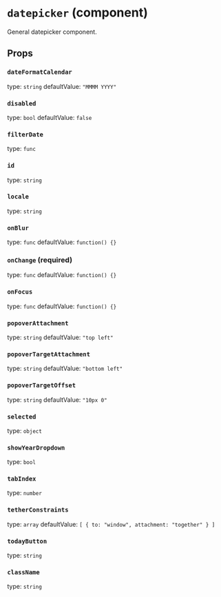 `datepicker` (component)
========================

General datepicker component.

Props
-----

### `dateFormatCalendar`

type: `string`
defaultValue: `"MMMM YYYY"`


### `disabled`

type: `bool`
defaultValue: `false`


### `filterDate`

type: `func`


### `id`

type: `string`


### `locale`

type: `string`


### `onBlur`

type: `func`
defaultValue: `function() {}`


### `onChange` (required)

type: `func`
defaultValue: `function() {}`


### `onFocus`

type: `func`
defaultValue: `function() {}`


### `popoverAttachment`

type: `string`
defaultValue: `"top left"`


### `popoverTargetAttachment`

type: `string`
defaultValue: `"bottom left"`


### `popoverTargetOffset`

type: `string`
defaultValue: `"10px 0"`


### `selected`

type: `object`


### `showYearDropdown`

type: `bool`


### `tabIndex`

type: `number`


### `tetherConstraints`

type: `array`
defaultValue: `[
  {
    to: "window",
    attachment: "together"
  }
]`


### `todayButton`

type: `string`

### `className`

type: `string`
